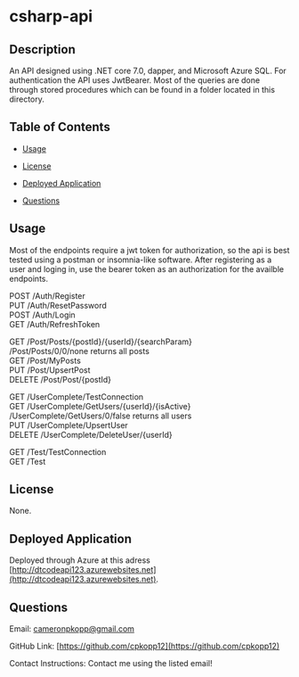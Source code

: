 # csharp-api
## Description
An API designed using .NET core 7.0, dapper, and Microsoft Azure SQL. For authentication the API uses JwtBearer. Most of the queries are done through stored procedures which can be found in a folder located in this directory.

## Table of Contents

- [Usage](#usage)

- [License](#license)

- [Deployed Application](#deployed-application)

- [Questions](#questions)



## Usage

Most of the endpoints require a jwt token for authorization, so the api is best tested using a postman or insomnia-like software. After registering as a user and loging in, use the bearer token as an authorization for the availble endpoints. <br/>

POST	/Auth/Register	<br/>
PUT		/Auth/ResetPassword	<br/>
POST	/Auth/Login	<br/>
GET		/Auth/RefreshToken <br/>

GET		/Post/Posts/{postId}/{userId}/{searchParam} <br/>
      /Post/Posts/0/0/none returns all posts <br/>
GET		/Post/MyPosts <br/>
PUT		/Post/UpsertPost <br/>
DELETE	/Post/Post/{postId} <br/>

GET		/UserComplete/TestConnection <br/>
GET		/UserComplete/GetUsers/{userId}/{isActive} <br/>
      /UserComplete/GetUsers/0/false returns all users <br/>
PUT		/UserComplete/UpsertUser <br/>
DELETE	/UserComplete/DeleteUser/{userId} <br/>

GET		/Test/TestConnection <br/>
GET		/Test <br/>


## License
None.

## Deployed Application
Deployed through Azure at this adress [http://dtcodeapi123.azurewebsites.net](http://dtcodeapi123.azurewebsites.net).


## Questions

Email: cameronpkopp@gmail.com

GitHub Link: [https://github.com/cpkopp12](https://github.com/cpkopp12)

Contact Instructions: Contact me using the listed email!
